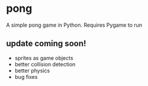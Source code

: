# pong
A simple pong game in Python. Requires Pygame to run
<h2>update coming soon!</h2>
<ul>
  <li>sprites as game objects</li>
  <li>better collision detection</li>
  <li>better physics</li>
  <li>bug fixes</li>
</ul>
